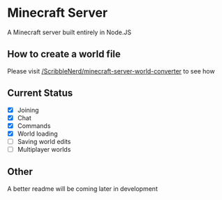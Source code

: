 # Minecraft Server

A Minecraft server built entirely in Node.JS

## How to create a world file
Please visit [/ScribbleNerd/minecraft-server-world-converter](https://github.com/ScribbleNerd/minecraft-server-world-converter) to see how

## Current Status
- [x] Joining
- [x] Chat
- [x] Commands
- [x] World loading
- [ ] Saving world edits
- [ ] Multiplayer worlds

## Other
A better readme will be coming later in development